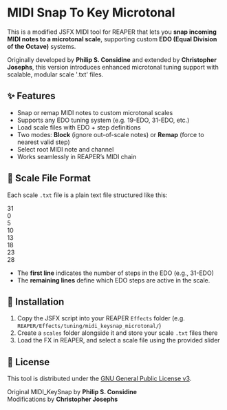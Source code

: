 # MIDI Snap To Key Microtonal

This is a modified JSFX MIDI tool for REAPER that lets you **snap incoming MIDI notes to a microtonal scale**, supporting custom **EDO (Equal Division of the Octave)** systems.

Originally developed by **Philip S. Considine** and extended by **Christopher Josephs**, this version introduces enhanced microtonal tuning support with scalable, modular scale '.txt' files.

## ✨ Features

- Snap or remap MIDI notes to custom microtonal scales
- Supports any EDO tuning system (e.g. 19-EDO, 31-EDO, etc.)
- Load scale files with EDO + step definitions
- Two modes: **Block** (ignore out-of-scale notes) or **Remap** (force to nearest valid step)
- Select root MIDI note and channel
- Works seamlessly in REAPER’s MIDI chain

## 🔧 Scale File Format

Each scale `.txt` file is a plain text file structured like this:

31  
0  
5  
10  
13  
18  
23  
28  

- The **first line** indicates the number of steps in the EDO (e.g., 31-EDO)
- The **remaining lines** define which EDO steps are active in the scale.

## 📂 Installation

1. Copy the JSFX script into your REAPER `Effects` folder (e.g. `REAPER/Effects/tuning/midi_keysnap_microtonal/`)
2. Create a `scales` folder alongside it and store your scale `.txt` files there
3. Load the FX in REAPER, and select a scale file using the provided slider

## 📝 License

This tool is distributed under the [GNU General Public License v3](https://www.gnu.org/licenses/gpl-3.0.html).

Original MIDI_KeySnap by **Philip S. Considine**  
Modifications by **Christopher Josephs**
